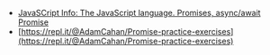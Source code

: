 * [JavaSCript Info: The JavaScript language. Promises, async/await Promise](https://javascript.info/promise-basics#example-loadscript)
* [https://repl.it/@AdamCahan/Promise-practice-exercises](https://repl.it/@AdamCahan/Promise-practice-exercises)
